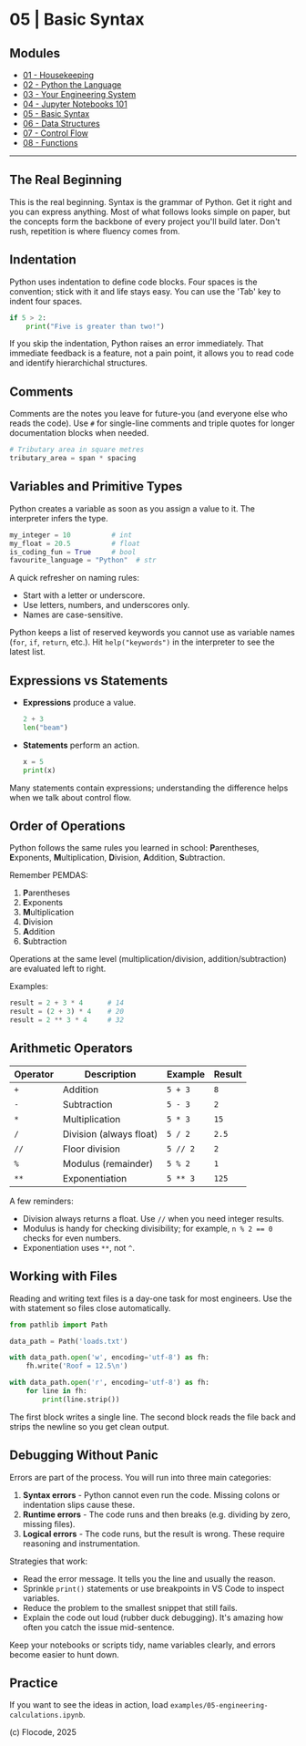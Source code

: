 # 05 | Basic Syntax

## Modules

- [01 - Housekeeping](01-housekeeping.md)
- [02 - Python the Language](02-python-the-language.md)
- [03 - Your Engineering System](03-your-engineering-system.md)
- [04 - Jupyter Notebooks 101](04-jupyter-notebooks-101.md)
- [05 - Basic Syntax](05-basic-syntax.md)
- [06 - Data Structures](06-data-structures.md)
- [07 - Control Flow](07-control-flow.md)
- [08 - Functions](08-functions.md)

---

## The Real Beginning

This is the real beginning. Syntax is the grammar of Python. Get it right and you can express anything. Most of what follows looks simple on paper, but the concepts form the backbone of every project you'll build later. Don't rush, repetition is where fluency comes from.

## Indentation

Python uses indentation to define code blocks. Four spaces is the convention; stick with it and life stays easy. You can use the 'Tab' key to indent four spaces.

```python
if 5 > 2:
    print("Five is greater than two!")
```

If you skip the indentation, Python raises an error immediately. That immediate feedback is a feature, not a pain point, it allows you to read code and identify hierarchichal structures.

## Comments

Comments are the notes you leave for future-you (and everyone else who reads the code). Use `#` for single-line comments and triple quotes for longer documentation blocks when needed.

```python
# Tributary area in square metres
tributary_area = span * spacing
```

## Variables and Primitive Types

Python creates a variable as soon as you assign a value to it. The interpreter infers the type.

```python
my_integer = 10          # int
my_float = 20.5          # float
is_coding_fun = True     # bool
favourite_language = "Python"  # str
```

A quick refresher on naming rules:

- Start with a letter or underscore.
- Use letters, numbers, and underscores only.
- Names are case-sensitive.

Python keeps a list of reserved keywords you cannot use as variable names (`for`, `if`, `return`, etc.). Hit `help("keywords")` in the interpreter to see the latest list.

## Expressions vs Statements

- **Expressions** produce a value.

    ```python
    2 + 3
    len("beam")
    ```

- **Statements** perform an action.

    ```python
    x = 5
    print(x)
    ```

Many statements contain expressions; understanding the difference helps when we talk about control flow.

## Order of Operations

Python follows the same rules you learned in school: **P**arentheses, **E**xponents, **M**ultiplication, **D**ivision, **A**ddition, **S**ubtraction.

Remember PEMDAS:

1. **P**arentheses
2. **E**xponents
3. **M**ultiplication
4. **D**ivision
5. **A**ddition
6. **S**ubtraction

Operations at the same level (multiplication/division, addition/subtraction) are evaluated left to right.

Examples:

```python
result = 2 + 3 * 4      # 14
result = (2 + 3) * 4    # 20
result = 2 ** 3 * 4     # 32
```

## Arithmetic Operators

| Operator | Description | Example | Result |
| --- | --- | --- | --- |
| `+` | Addition | `5 + 3` | `8` |
| `-` | Subtraction | `5 - 3` | `2` |
| `*` | Multiplication | `5 * 3` | `15` |
| `/` | Division (always float) | `5 / 2` | `2.5` |
| `//` | Floor division | `5 // 2` | `2` |
| `%` | Modulus (remainder) | `5 % 2` | `1` |
| `**` | Exponentiation | `5 ** 3` | `125` |

A few reminders:

- Division always returns a float. Use `//` when you need integer results.
- Modulus is handy for checking divisibility; for example, `n % 2 == 0` checks for even numbers.
- Exponentiation uses `**`, not `^`.

## Working with Files

Reading and writing text files is a day-one task for most engineers. Use the with statement so files close automatically.

```python
from pathlib import Path

data_path = Path('loads.txt')

with data_path.open('w', encoding='utf-8') as fh:
    fh.write('Roof = 12.5\n')

with data_path.open('r', encoding='utf-8') as fh:
    for line in fh:
        print(line.strip())
```

The first block writes a single line. The second block reads the file back and strips the newline so you get clean output.


## Debugging Without Panic

Errors are part of the process. You will run into three main categories:

1. **Syntax errors** - Python cannot even run the code. Missing colons or indentation slips cause these.
2. **Runtime errors** - The code runs and then breaks (e.g. dividing by zero, missing files).
3. **Logical errors** - The code runs, but the result is wrong. These require reasoning and instrumentation.

Strategies that work:

- Read the error message. It tells you the line and usually the reason.
- Sprinkle `print()` statements or use breakpoints in VS Code to inspect variables.
- Reduce the problem to the smallest snippet that still fails.
- Explain the code out loud (rubber duck debugging). It's amazing how often you catch the issue mid-sentence.

Keep your notebooks or scripts tidy, name variables clearly, and errors become easier to hunt down.

## Practice

If you want to see the ideas in action, load `examples/05-engineering-calculations.ipynb`.

(c) Flocode, 2025
